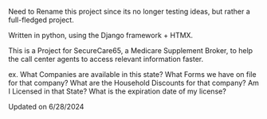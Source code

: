 Need to Rename this project since its no longer testing ideas,
but rather a full-fledged project.

Written in python, using the Django framework + HTMX. 

This is a Project for SecureCare65, a Medicare Supplement Broker, 
to help the call center agents to access relevant information faster.

ex. What Companies are available in this state? What Forms we have on file
for that company? What are the Household Discounts for that company? Am I 
Licensed in that State? What is the expiration date of my license?

Updated on 6/28/2024

